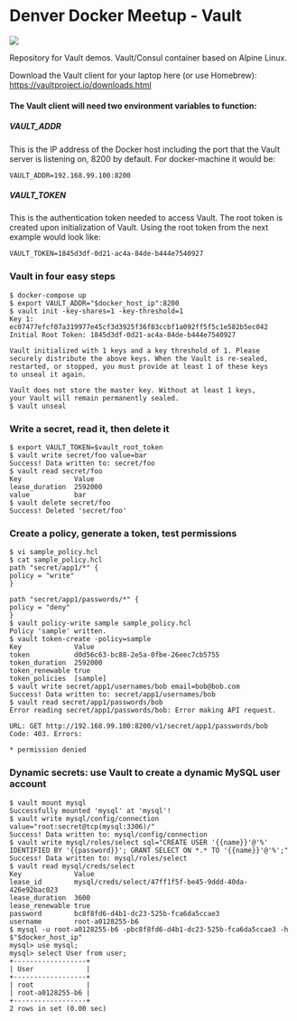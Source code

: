 # Denver Docker Meetup - Vault

[![](https://badge.imagelayers.io/tyauvil/alipine-vault-consul:latest.svg)](https://imagelayers.io/?images=tyauvil/alipine-vault-consul:latest 'Get your own badge on imagelayers.io')

Repository for Vault demos. Vault/Consul container based on Alpine Linux.

Download the Vault client for your laptop here (or use Homebrew):
https://vaultproject.io/downloads.html

#### The Vault client will need two environment variables to function:
##### VAULT_ADDR
This is the IP address of the Docker host including the port that the Vault server is listening on, 8200 by default. For docker-machine it would be:

    VAULT_ADDR=192.168.99.100:8200

##### VAULT_TOKEN
This is the authentication token needed to access Vault. The root token is created upon initialization of Vault. Using the root token from the next example would look like:

    VAULT_TOKEN=1845d3df-0d21-ac4a-84de-b444e7540927

### Vault in four easy steps
    $ docker-compose up
    $ export VAULT_ADDR="$docker_host_ip":8200
    $ vault init -key-shares=1 -key-threshold=1
    Key 1: ec07477efcf07a319977e45cf3d3925f36f83ccbf1a092ff5f5c1e582b5ec042
    Initial Root Token: 1845d3df-0d21-ac4a-84de-b444e7540927

    Vault initialized with 1 keys and a key threshold of 1. Please
    securely distribute the above keys. When the Vault is re-sealed,
    restarted, or stopped, you must provide at least 1 of these keys
    to unseal it again.

    Vault does not store the master key. Without at least 1 keys,
    your Vault will remain permanently sealed.
    $ vault unseal

### Write a secret, read it, then delete it

    $ export VAULT_TOKEN=$vault_root_token
    $ vault write secret/foo value=bar
    Success! Data written to: secret/foo
    $ vault read secret/foo
    Key           	Value
    lease_duration	2592000
    value         	bar
    $ vault delete secret/foo
    Success! Deleted 'secret/foo'

### Create a policy, generate a token, test permissions

    $ vi sample_policy.hcl
    $ cat sample_policy.hcl
    path "secret/app1/*" {
    policy = "write"
    }

    path "secret/app1/passwords/*" {
    policy = "deny"
    }
    $ vault policy-write sample sample_policy.hcl
    Policy 'sample' written.
    $ vault token-create -policy=sample
    Key            	Value
    token          	d0d56c63-bc88-2e5a-0fbe-26eec7cb5755
    token_duration 	2592000
    token_renewable	true
    token_policies 	[sample]    
    $ vault write secret/app1/usernames/bob email=bob@bob.com
    Success! Data written to: secret/app1/usernames/bob
    $ vault read secret/app1/passwords/bob
    Error reading secret/app1/passwords/bob: Error making API request.

    URL: GET http://192.168.99.100:8200/v1/secret/app1/passwords/bob
    Code: 403. Errors:

    * permission denied

### Dynamic secrets: use Vault to create a dynamic MySQL user account

    $ vault mount mysql
    Successfully mounted 'mysql' at 'mysql'!
    $ vault write mysql/config/connection value="root:secret@tcp(mysql:3306)/"
    Success! Data written to: mysql/config/connection
    $ vault write mysql/roles/select sql="CREATE USER '{{name}}'@'%' IDENTIFIED BY '{{password}}'; GRANT SELECT ON *.* TO '{{name}}'@'%';"
    Success! Data written to: mysql/roles/select
    $ vault read mysql/creds/select
    Key            	Value
    lease_id       	mysql/creds/select/47ff1f5f-be45-9ddd-40da-426e92bac023
    lease_duration 	3600
    lease_renewable	true
    password       	bc8f8fd6-d4b1-dc23-525b-fca6da5ccae3
    username       	root-a0128255-b6
    $ mysql -u root-a0128255-b6 -pbc8f8fd6-d4b1-dc23-525b-fca6da5ccae3 -h $"$docker_host_ip"
    mysql> use mysql;
    mysql> select User from user;
    +------------------+
    | User             |
    +------------------+
    | root             |
    | root-a0128255-b6 |
    +------------------+
    2 rows in set (0.00 sec)
